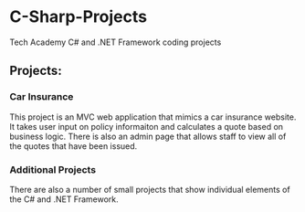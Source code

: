 # C-Sharp-Projects
Tech Academy C# and .NET Framework coding projects
## Projects:
### Car Insurance 
This project is an MVC web application that mimics a car insurance website. It takes user input on policy informaiton and calculates a quote based on business logic. There is also an admin page that allows staff to view all of the quotes that have been issued.

### Additional Projects
There are also a number of small projects that show individual elements of the C# and .NET Framework.
